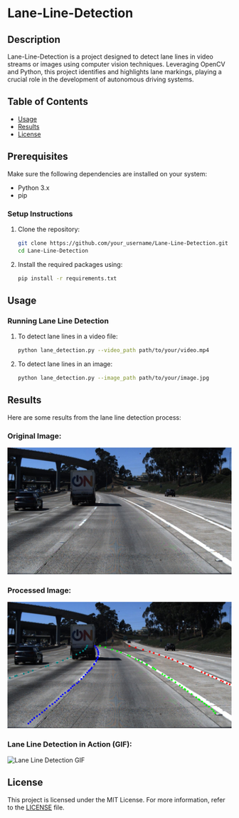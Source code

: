 # Lane-Line-Detection

## Description

Lane-Line-Detection is a project designed to detect lane lines in video streams or images using computer vision techniques. Leveraging OpenCV and Python, this project identifies and highlights lane markings, playing a crucial role in the development of autonomous driving systems.

## Table of Contents

- [Usage](#usage)
- [Results](#results)
- [License](#license)
  
## Prerequisites

Make sure the following dependencies are installed on your system:
- Python 3.x
- pip

### Setup Instructions

1. Clone the repository:
   ```bash
   git clone https://github.com/your_username/Lane-Line-Detection.git
   cd Lane-Line-Detection
   ```

2. Install the required packages using:
   ```bash
   pip install -r requirements.txt
   ```

## Usage

### Running Lane Line Detection

1. To detect lane lines in a video file:
   ```bash
   python lane_detection.py --video_path path/to/your/video.mp4
   ```

2. To detect lane lines in an image:
   ```bash
   python lane_detection.py --image_path path/to/your/image.jpg
   ```

## Results

Here are some results from the lane line detection process:

### Original Image:
![Original Image](./testimg.jpg)

### Processed Image:
![Processed Image](./testimageresult.png)

### Lane Line Detection in Action (GIF):
![Lane Line Detection GIF](./finalresult.gif)

## License

This project is licensed under the MIT License. For more information, refer to the [LICENSE](LICENSE) file.
